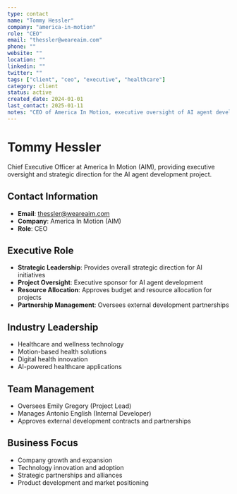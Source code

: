 ```yaml
---
type: contact
name: "Tommy Hessler"
company: "america-in-motion"
role: "CEO"
email: "thessler@weareaim.com"
phone: ""
website: ""
location: ""
linkedin: ""
twitter: ""
tags: ["client", "ceo", "executive", "healthcare"]
category: client
status: active
created_date: 2024-01-01
last_contact: 2025-01-11
notes: "CEO of America In Motion, executive oversight of AI agent development project"
---
```


# Tommy Hessler

Chief Executive Officer at America In Motion (AIM), providing executive oversight and strategic direction for the AI agent development project.

## Contact Information

- **Email**: thessler@weareaim.com
- **Company**: America In Motion (AIM)
- **Role**: CEO

## Executive Role

- **Strategic Leadership**: Provides overall strategic direction for AI initiatives
- **Project Oversight**: Executive sponsor for AI agent development
- **Resource Allocation**: Approves budget and resource allocation for projects
- **Partnership Management**: Oversees external development partnerships

## Industry Leadership

- Healthcare and wellness technology
- Motion-based health solutions
- Digital health innovation
- AI-powered healthcare applications

## Team Management

- Oversees Emily Gregory (Project Lead)
- Manages Antonio English (Internal Developer)
- Approves external development contracts and partnerships

## Business Focus

- Company growth and expansion
- Technology innovation and adoption
- Strategic partnerships and alliances
- Product development and market positioning